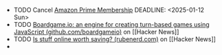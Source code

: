 - TODO Cancel [Amazon Prime Membership](https://www.amazon.in/gp/primecentral)
  DEADLINE: <2025-01-12 Sun>
- TODO [Boardgame.io: an engine for creating turn-based games using JavaScript (github.com/boardgameio)](https://news.ycombinator.com/item?id=42449497) on [[Hacker News]]
- TODO [Is stuff online worth saving? (rubenerd.com)](https://news.ycombinator.com/item?id=42441609) on [[Hacker News]]
-